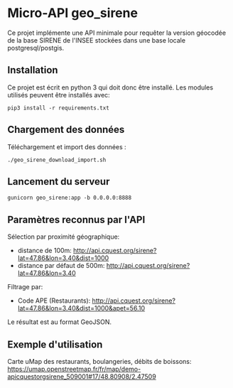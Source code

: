 # Micro-API geo_sirene

Ce projet implémente une API minimale pour requêter la version géocodée de la base SIRENE de l'INSEE stockées dans une base locale postgresql/postgis.


## Installation

Ce projet est écrit en python 3 qui doit donc être installé. Les modules utilisés peuvent être installés avec:

`pip3 install -r requirements.txt`


## Chargement des données

Téléchargement et import des données :

`./geo_sirene_download_import.sh`


## Lancement du serveur

`gunicorn geo_sirene:app -b 0.0.0.0:8888`


## Paramètres reconnus par l'API

Sélection par proximité géographique:
- distance de 100m: http://api.cquest.org/sirene?lat=47.86&lon=3.40&dist=1000
- distance par défaut de 500m: http://api.cquest.org/sirene?lat=47.86&lon=3.40


Filtrage par:
- Code APE (Restaurants): http://api.cquest.org/sirene?lat=47.86&lon=3.40&dist=1000&apet=56.10

Le résultat est au format GeoJSON.

## Exemple d'utilisation

Carte uMap des restaurants, boulangeries, débits de boissons: https://umap.openstreetmap.fr/fr/map/demo-apicquestorgsirene_509001#17/48.80908/2.47509
